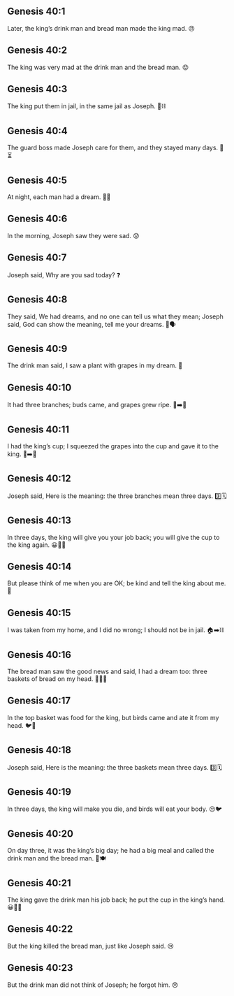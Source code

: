## Genesis 40:1
Later, the king’s drink man and bread man made the king mad. 😠
## Genesis 40:2
The king was very mad at the drink man and the bread man. 😡
## Genesis 40:3
The king put them in jail, in the same jail as Joseph. 🚪⛓️
## Genesis 40:4
The guard boss made Joseph care for them, and they stayed many days. 🤝⏳
## Genesis 40:5
At night, each man had a dream. 🌙💤
## Genesis 40:6
In the morning, Joseph saw they were sad. 😟
## Genesis 40:7
Joseph said, Why are you sad today? ❓
## Genesis 40:8
They said, We had dreams, and no one can tell us what they mean; Joseph said, God can show the meaning, tell me your dreams. 🙏🗣️
## Genesis 40:9
The drink man said, I saw a plant with grapes in my dream. 🍇
## Genesis 40:10
It had three branches; buds came, and grapes grew ripe. 🌱➡️🍇
## Genesis 40:11
I had the king’s cup; I squeezed the grapes into the cup and gave it to the king. 🧉➡️🤴
## Genesis 40:12
Joseph said, Here is the meaning: the three branches mean three days. 3️⃣🗓️
## Genesis 40:13
In three days, the king will give you your job back; you will give the cup to the king again. 😀🧉🤴
## Genesis 40:14
But please think of me when you are OK; be kind and tell the king about me. 🙏
## Genesis 40:15
I was taken from my home, and I did no wrong; I should not be in jail. 🏠➡️⛓️
## Genesis 40:16
The bread man saw the good news and said, I had a dream too: three baskets of bread on my head. 🧺🧺🧺
## Genesis 40:17
In the top basket was food for the king, but birds came and ate it from my head. 🐦🧺
## Genesis 40:18
Joseph said, Here is the meaning: the three baskets mean three days. 3️⃣🗓️
## Genesis 40:19
In three days, the king will make you die, and birds will eat your body. 😔🐦
## Genesis 40:20
On day three, it was the king’s big day; he had a big meal and called the drink man and the bread man. 🎉🍽️
## Genesis 40:21
The king gave the drink man his job back; he put the cup in the king’s hand. 😀🧉🤴
## Genesis 40:22
But the king killed the bread man, just like Joseph said. 😢
## Genesis 40:23
But the drink man did not think of Joseph; he forgot him. 😞
